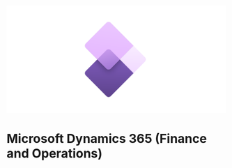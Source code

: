<img src="https://github.com/janusvrensburg/ms-d365-fo/blob/276e9bae3ffc80954f5579695ac664fce1604e3a/ms-d365_fo.drawio.svg">

# Microsoft Dynamics 365 (Finance and Operations)

